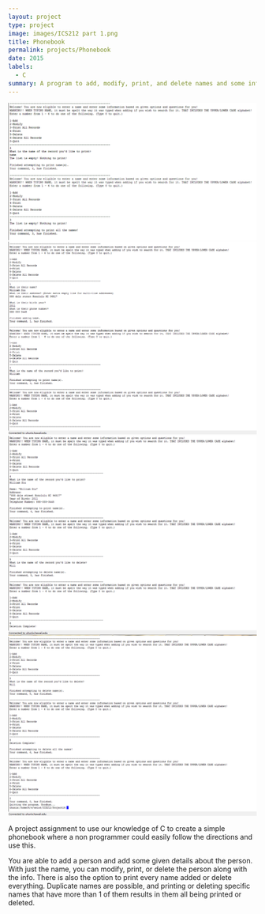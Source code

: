 ```yaml
---
layout: project
type: project
image: images/ICS212 part 1.png
title: Phonebook
permalink: projects/Phonebook
date: 2015
labels:
  - C
summary: A program to add, modify, print, and delete names and some info from ICS 212 in Spring 2015
---
```


<img class="ui large left floated rounded image" src="../images/ICS212 part 1.png">
<img class="ui large center floated rounded image" src="../images/ICS212 part 2.png">
<img class="ui large middle floated rounded image" src="../images/ICS212 part 3.png">
<img class="ui large right floated rounded image" src="../images/ICS212 part 4.png">


A project assignment to use our knowledge of C to create a simple phonebook where a non programmer could easily follow the directions and use this.

You are able to add a person and add some given details about the person. With just the name, you can modify, print, or delete the person along with the info. There is also the option to print every name added or delete everything. Duplicate names are possible, and printing or deleting specific names that have more than 1 of them results in them all being printed or deleted.
